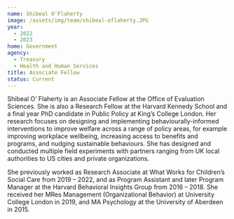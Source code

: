 ```yaml
---
name: Shibeal O'Flaherty
image: /assets/img/team/shibeal-oflaherty.JPG
year:
  - 2022
  - 2023
home: Government
agency:
  - Treasury
  - Health and Human Services
title: Associate Fellow
status: Current
---
```

Shibeal O’ Flaherty is an Associate Fellow at the Office of Evaluation Sciences. She is also a Research Fellow at the Harvard Kennedy School and a final year PhD candidate in Public Policy at King’s College London. Her research focuses on designing and implementing behaviourally-informed interventions to improve welfare across a range of policy areas, for example improving workplace wellbeing, increasing access to benefits and programs, and nudging sustainable behaviours. She has designed and conducted multiple field experiments with partners ranging from UK local authorities to US cities and private organizations. 

She previously worked as Research Associate at What Works for Children’s Social Care from 2019 – 2022, and as Program Assistant and later Program Manager at the Harvard Behavioral Insights Group from 2016 – 2018. She received her MRes Management (Organizational Behavior) at University College London in 2019, and MA Psychology at the University of Aberdeen in 2015.
